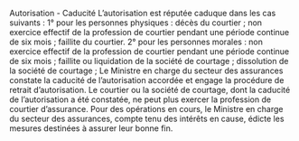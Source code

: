 Autorisation - Caducité
L’autorisation est réputée caduque dans les cas suivants :
1° pour les personnes physiques :
décès du courtier ;
non exercice effectif de la profession de courtier pendant une période continue de six mois ;
faillite du courtier.
2° pour les personnes morales :
non exercice effectif de la profession de courtier pendant une période continue de six mois ;
faillite ou liquidation de la société de courtage ;
dissolution de la société de courtage ;
Le Ministre en charge du secteur des assurances constate la caducité de l’autorisation accordée et engage la procédure de retrait d’autorisation. Le courtier ou la société de courtage, dont la caducité de l’autorisation a été constatée, ne peut plus exercer la profession de courtier d’assurance. Pour des opérations en cours, le Ministre en charge du secteur des assurances, compte tenu des intérêts en cause, édicte les mesures destinées à assurer leur bonne fin.